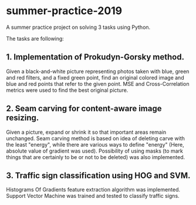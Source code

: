 # summer-practice-2019
A summer practice project on solving 3 tasks using Python.

The tasks are following:
  ## 1. Implementation of Prokudyn-Gorsky method.
  Given a black-and-white picture representing photos taken with blue, green and red filters, and a fixed green point, find an original colored image and blue and red points that refer to the given point. MSE and Cross-Correlation metrics were used to find the best original picture.
  
  ## 2. Seam carving for content-aware image resizing.
  Given a picture, expand or shrink it so that important areas remain unchanged. Seam carving method is based on idea of deleting carve with the least "energy", while there are various ways to define "energy" (Here, absolute value of gradient was used). Possibility of using masks (to mark things that are certainly to be or not to be deleted) was also implemented.
  
  ## 3. Traffic sign classification using HOG and SVM.
  Histograms Of Gradients feature extraction algorithm was implemented. Support Vector Machine was trained and tested to classify traffic signs. 
